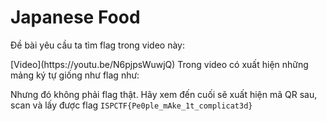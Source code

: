 # Japanese Food
<p>Đề bài yêu cầu ta tìm flag trong video này:</p>
[Video](https://youtu.be/N6pjpsWuwjQ) 
Trong video có xuất hiện những mảng ký tự giống như flag như:

Nhưng đó không phải flag thật. Hãy xem đến cuối sẽ xuất hiện mã QR sau, scan và lấy được flag `ISPCTF{Pe0ple_mAke_1t_complicat3d}`
